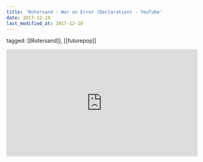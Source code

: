 ```yaml
---
title: 'Rotersand - War on Error (Declaration) - YouTube'
date: 2017-12-18
last_modified_at: 2017-12-18
---
```

tagged: [[Rotersand]], [[futurepop]]
<iframe allow="accelerometer; autoplay; clipboard-write; encrypted-media; gyroscope; picture-in-picture" allowfullscreen="" frameborder="0" height="281" id="youtube_iframe" src="https://www.youtube.com/embed/yelkP0VGmVg?feature=oembed&amp;enablejsapi=1&amp;origin=https://safe.txmblr.com&amp;wmode=opaque" width="500"></iframe>